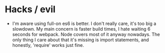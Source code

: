 Hacks / evil
============

*   I'm aware using full-on es6 is better. I don't really care, it's too big a slowdown. My main
    concern is faster build times, I hate waiting 6 seconds for webpack. Node covers most of it 
    anyway nowadays. The only thing I care about that it's missing is import statements, and
    honestly, 'require' works just fine.

